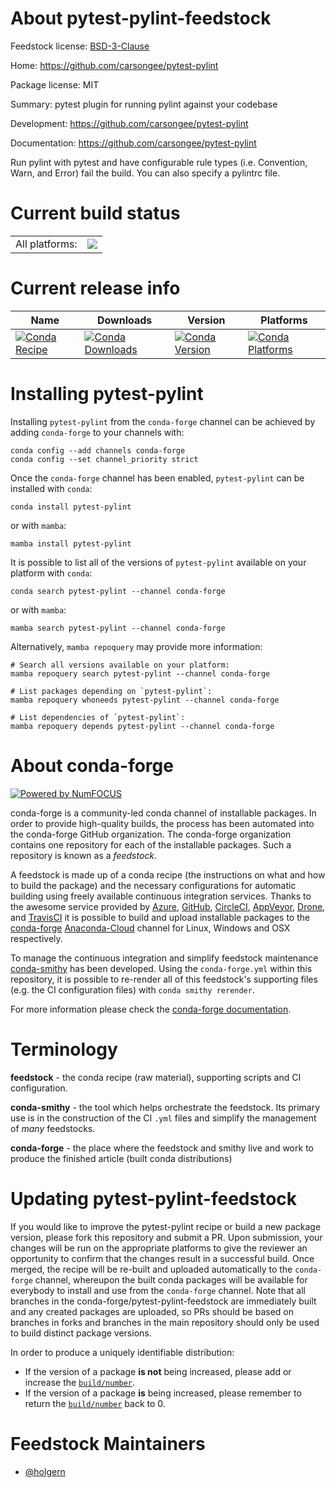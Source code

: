 About pytest-pylint-feedstock
=============================

Feedstock license: [BSD-3-Clause](https://github.com/conda-forge/pytest-pylint-feedstock/blob/main/LICENSE.txt)

Home: https://github.com/carsongee/pytest-pylint

Package license: MIT

Summary: pytest plugin for running pylint against your codebase

Development: https://github.com/carsongee/pytest-pylint

Documentation: https://github.com/carsongee/pytest-pylint

Run pylint with pytest and have configurable rule types (i.e. Convention,
Warn, and Error) fail the build. You can also specify a pylintrc file.


Current build status
====================


<table><tr><td>All platforms:</td>
    <td>
      <a href="https://dev.azure.com/conda-forge/feedstock-builds/_build/latest?definitionId=3288&branchName=main">
        <img src="https://dev.azure.com/conda-forge/feedstock-builds/_apis/build/status/pytest-pylint-feedstock?branchName=main">
      </a>
    </td>
  </tr>
</table>

Current release info
====================

| Name | Downloads | Version | Platforms |
| --- | --- | --- | --- |
| [![Conda Recipe](https://img.shields.io/badge/recipe-pytest--pylint-green.svg)](https://anaconda.org/conda-forge/pytest-pylint) | [![Conda Downloads](https://img.shields.io/conda/dn/conda-forge/pytest-pylint.svg)](https://anaconda.org/conda-forge/pytest-pylint) | [![Conda Version](https://img.shields.io/conda/vn/conda-forge/pytest-pylint.svg)](https://anaconda.org/conda-forge/pytest-pylint) | [![Conda Platforms](https://img.shields.io/conda/pn/conda-forge/pytest-pylint.svg)](https://anaconda.org/conda-forge/pytest-pylint) |

Installing pytest-pylint
========================

Installing `pytest-pylint` from the `conda-forge` channel can be achieved by adding `conda-forge` to your channels with:

```
conda config --add channels conda-forge
conda config --set channel_priority strict
```

Once the `conda-forge` channel has been enabled, `pytest-pylint` can be installed with `conda`:

```
conda install pytest-pylint
```

or with `mamba`:

```
mamba install pytest-pylint
```

It is possible to list all of the versions of `pytest-pylint` available on your platform with `conda`:

```
conda search pytest-pylint --channel conda-forge
```

or with `mamba`:

```
mamba search pytest-pylint --channel conda-forge
```

Alternatively, `mamba repoquery` may provide more information:

```
# Search all versions available on your platform:
mamba repoquery search pytest-pylint --channel conda-forge

# List packages depending on `pytest-pylint`:
mamba repoquery whoneeds pytest-pylint --channel conda-forge

# List dependencies of `pytest-pylint`:
mamba repoquery depends pytest-pylint --channel conda-forge
```


About conda-forge
=================

[![Powered by
NumFOCUS](https://img.shields.io/badge/powered%20by-NumFOCUS-orange.svg?style=flat&colorA=E1523D&colorB=007D8A)](https://numfocus.org)

conda-forge is a community-led conda channel of installable packages.
In order to provide high-quality builds, the process has been automated into the
conda-forge GitHub organization. The conda-forge organization contains one repository
for each of the installable packages. Such a repository is known as a *feedstock*.

A feedstock is made up of a conda recipe (the instructions on what and how to build
the package) and the necessary configurations for automatic building using freely
available continuous integration services. Thanks to the awesome service provided by
[Azure](https://azure.microsoft.com/en-us/services/devops/), [GitHub](https://github.com/),
[CircleCI](https://circleci.com/), [AppVeyor](https://www.appveyor.com/),
[Drone](https://cloud.drone.io/welcome), and [TravisCI](https://travis-ci.com/)
it is possible to build and upload installable packages to the
[conda-forge](https://anaconda.org/conda-forge) [Anaconda-Cloud](https://anaconda.org/)
channel for Linux, Windows and OSX respectively.

To manage the continuous integration and simplify feedstock maintenance
[conda-smithy](https://github.com/conda-forge/conda-smithy) has been developed.
Using the ``conda-forge.yml`` within this repository, it is possible to re-render all of
this feedstock's supporting files (e.g. the CI configuration files) with ``conda smithy rerender``.

For more information please check the [conda-forge documentation](https://conda-forge.org/docs/).

Terminology
===========

**feedstock** - the conda recipe (raw material), supporting scripts and CI configuration.

**conda-smithy** - the tool which helps orchestrate the feedstock.
                   Its primary use is in the construction of the CI ``.yml`` files
                   and simplify the management of *many* feedstocks.

**conda-forge** - the place where the feedstock and smithy live and work to
                  produce the finished article (built conda distributions)


Updating pytest-pylint-feedstock
================================

If you would like to improve the pytest-pylint recipe or build a new
package version, please fork this repository and submit a PR. Upon submission,
your changes will be run on the appropriate platforms to give the reviewer an
opportunity to confirm that the changes result in a successful build. Once
merged, the recipe will be re-built and uploaded automatically to the
`conda-forge` channel, whereupon the built conda packages will be available for
everybody to install and use from the `conda-forge` channel.
Note that all branches in the conda-forge/pytest-pylint-feedstock are
immediately built and any created packages are uploaded, so PRs should be based
on branches in forks and branches in the main repository should only be used to
build distinct package versions.

In order to produce a uniquely identifiable distribution:
 * If the version of a package **is not** being increased, please add or increase
   the [``build/number``](https://docs.conda.io/projects/conda-build/en/latest/resources/define-metadata.html#build-number-and-string).
 * If the version of a package **is** being increased, please remember to return
   the [``build/number``](https://docs.conda.io/projects/conda-build/en/latest/resources/define-metadata.html#build-number-and-string)
   back to 0.

Feedstock Maintainers
=====================

* [@holgern](https://github.com/holgern/)

